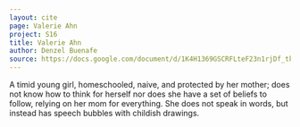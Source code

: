 ```yaml
---
layout: cite
page: Valerie Ahn
project: S16
title: Valerie Ahn
author: Denzel Buenafe
source: https://docs.google.com/document/d/1K4H1369GSCRFLteF23n1rjDf_tke8aqb4F7cfBas3RI/edit?usp=sharing
---
```

A timid young girl, homeschooled, naive, and protected by her mother; does not know how to think for herself nor does she have a set of beliefs to follow, relying on her mom for everything. She does not speak in words, but instead has speech bubbles with childish drawings.
